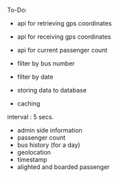 To-Do:



- api for retrieving gps coordinates
- api for receiving gps coordinates
- api for current passenger count

- filter by bus number 
- filter by date 


- storing data to database 
- caching


interval : 5 secs.

- admin side information
- passenger count
- bus history (for a day)
- geolocation 
- timestamp
- alighted and boarded passenger

